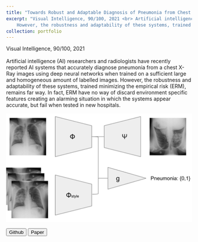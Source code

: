 ```yaml
---
title: "Towards Robust and Adaptable Diagnosis of Pneumonia from Chest X-ray Data"
excerpt: "Visual Intelligence, 90/100, 2021 <br> Artificial intelligence (AI) researchers and radiologists have recently reported AI systems that accurately diagnose pneumonia from a chest X-Ray images using deep neural networks when trained on a sufficient large and homogeneous amount of labelled images.
    However, the robustness and adaptability of these systems, trained minimizing the empirical risk (ERM), remains far way. In fact, ERM have no way of discard environment specific  features creating an alarming situation in which the systems appear accurate, but fail when tested in new hospitals. "
collection: portfolio
---
```


Visual Intelligence, 90/100, 2021 <br><br> Artificial intelligence (AI) researchers and radiologists have recently reported AI systems that accurately diagnose pneumonia from a chest X-Ray images using deep neural networks when trained on a sufficient large and homogeneous amount of labelled images.
    However, the robustness and adaptability of these systems, trained minimizing the empirical risk (ERM), remains far way. In fact, ERM have no way of discard environment specific  features creating an alarming situation in which the systems appear accurate, but fail when tested in new hospitals.

<img src='/images/RoAdaNet.png'>

<a href='https://github.com/raphaelattias/pneumonia-diagnosis'><button>Github</button></a>  <a href='https://github.com/raphaelattias/pneumonia-diagnosis/blob/main/reports/Final%20Report.pdf'><button>Paper</button></a>

